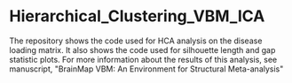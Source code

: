 # Hierarchical_Clustering_VBM_ICA

The repository shows the code used for HCA analysis on the disease loading matrix. It also shows the code used for silhouette length and gap statistic plots. For more information about the results of this analysis, see manuscript, "BrainMap VBM: An Environment for Structural Meta-analysis"
